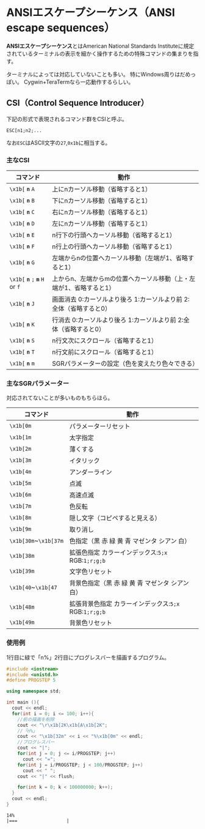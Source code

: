 # ANSIエスケープシーケンス（ANSI escape sequences）

**ANSIエスケープシーケンス**とはAmerican National Standards Instituteに規定されているターミナルの表示を細かく操作するための特殊コマンドの集まりを指す。

ターミナルによっては対応していないことも多い。
特にWindows周りはだめっぽい。
Cygwin+TeraTermなら一応動作するらしい。

## CSI（Control Sequence Introducer）

下記の形式で表現されるコマンド群をCSIと呼ぶ。

```
ESC[n1;n2;...
```

なお`ESC`はASCII文字の`27`,`0x1b`に相当する。

### 主なCSI

|コマンド|動作|
|----|----|
|`\x1b[` **`n`** `A`|上にnカーソル移動（省略すると1）|
|`\x1b[` **`n`** `B`|下にnカーソル移動（省略すると1）|
|`\x1b[` **`n`** `C`|右にnカーソル移動（省略すると1）|
|`\x1b[` **`n`** `D`|左にnカーソル移動（省略すると1）|
|`\x1b[` **`n`** `E`|n行下の行頭へカーソル移動（省略すると1）|
|`\x1b[` **`n`** `F`|n行上の行頭へカーソル移動（省略すると1）|
|`\x1b[` **`n`** `G`|左端からnの位置へカーソル移動（左端が1、省略すると1）|
|`\x1b[` **`n`** `;` **`m`** `H` or `f`|上からn、左端からmの位置へカーソル移動（上・左端が1、省略すると1）|
|`\x1b[` **`n`** `J`|画面消去 0:カーソルより後ろ 1:カーソルより前 2:全体（省略すると0）|
|`\x1b[` **`n`** `K`|行消去 0:カーソルより後ろ 1:カーソルより前 2:全体（省略すると0）|
|`\x1b[` **`n`** `S`|n行文次にスクロール（省略すると1）|
|`\x1b[` **`n`** `T`|n行文前にスクロール（省略すると1）|
|`\x1b[` **`n`** `m`|SGRパラメーターの設定（色を変えたり色々できる）|

### 主なSGRパラメーター

対応されてないことが多いものもちらほら。

|コマンド|動作|
|----|----|
|`\x1b[0m`|パラメーターリセット|
|`\x1b[1m`|太字指定|
|`\x1b[2m`|薄くする|
|`\x1b[3m`|イタリック|
|`\x1b[4m`|アンダーライン|
|`\x1b[5m`|点滅|
|`\x1b[6m`|高速点滅|
|`\x1b[7m`|色反転|
|`\x1b[8m`|隠し文字（コピペすると見える）|
|`\x1b[9m`|取り消し|
|`\x1b[30m`~`\x1b[37m`|色指定（黒 赤 緑 黄 青 マゼンタ シアン 白）|
|`\x1b[38m`|拡張色指定 カラーインデックス:`5;x` RGB:`1;r;g;b`|
|`\x1b[39m`|文字色リセット|
|`\x1b[40`~`\x1b[47`|背景色指定（黒 赤 緑 黄 青 マゼンタ シアン 白）|
|`\x1b[48m`|拡張背景色指定 カラーインデックス:`5;x` RGB:`1;r;g;b`|
|`\x1b[49m`|背景色リセット|

### 使用例

1行目に緑で「n%」2行目にプログレスバーを描画するプログラム。

```cpp
#include <iostream>
#include <unistd.h>
#define PROGSTEP 5

using namespace std;

int main (){
  cout << endl;
  for(int i = 0; i <= 100; i++){
    //前の描画を削除
    cout << "\r\x1b[2K\x1b[A\x1b[2K";
    //「n%」
    cout << "\x1b[32m" << i << "%\x1b[0m" << endl;
    //プログレスバー
    cout << "|";
    for(int j = 0; j <= i/PROGSTEP; j++)
      cout << "=";
    for(int j = i/PROGSTEP; j < 100/PROGSTEP; j++)
      cout << " ";
    cout << "|" << flush;

    for(int k = 0; k < 100000000; k++);
  }
  cout << endl;
}
```

```
14%
|===                  |
```
